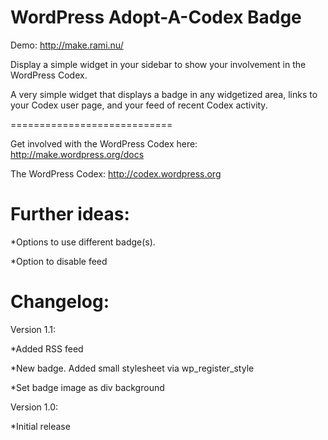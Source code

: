WordPress Adopt-A-Codex Badge
=============================

Demo: http://make.rami.nu/

Display a simple widget in your sidebar to show your involvement in the WordPress Codex.

A very simple widget that displays a badge in any widgetized area, links to your Codex user page, and your feed of recent
Codex activity.

============================

Get involved with the WordPress Codex here: http://make.wordpress.org/docs

The WordPress Codex: http://codex.wordpress.org

Further ideas:
=============================

*Options to use different badge(s).

*Option to disable feed

Changelog:
=============================

Version 1.1:

*Added RSS feed

*New badge. Added small stylesheet via wp_register_style

*Set badge image as div background


Version 1.0:

*Initial release

